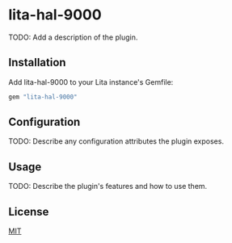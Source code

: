 # lita-hal-9000

TODO: Add a description of the plugin.

## Installation

Add lita-hal-9000 to your Lita instance's Gemfile:

``` ruby
gem "lita-hal-9000"
```


## Configuration

TODO: Describe any configuration attributes the plugin exposes.

## Usage

TODO: Describe the plugin's features and how to use them.

## License

[MIT](http://opensource.org/licenses/MIT)
